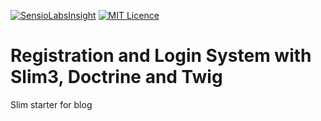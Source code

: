 [![SensioLabsInsight](https://insight.sensiolabs.com/projects/57e85328-448e-4029-ae4a-b8a9e7a97192/mini.png)](https://insight.sensiolabs.com/projects/57e85328-448e-4029-ae4a-b8a9e7a97192)
[![MIT Licence](https://badges.frapsoft.com/os/mit/mit.svg?v=103)](https://opensource.org/licenses/mit-license.php)

# Registration and Login System with Slim3, Doctrine and Twig 
Slim starter for blog
